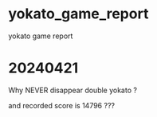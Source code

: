 yokato_game_report
==================

yokato game report


# 20240421

Why NEVER disappear double yokato ?

and recorded score is 14796 ???
